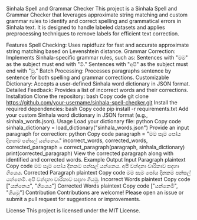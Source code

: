 Sinhala Spell and Grammar Checker
This project is a Sinhala Spell and Grammar Checker that leverages approximate string matching and custom grammar rules to identify and correct spelling and grammatical errors in Sinhala text. It is designed to handle labeled datasets and applies preprocessing techniques to remove labels for efficient text correction.

Features
Spell Checking: Uses rapidfuzz for fast and accurate approximate string matching based on Levenshtein distance.
Grammar Correction: Implements Sinhala-specific grammar rules, such as:
Sentences with "මම" as the subject must end with "මී."
Sentences with "අපි" as the subject must end with "මු."
Batch Processing: Processes paragraphs sentence by sentence for both spelling and grammar corrections.
Customizable Dictionary: Accepts a user-defined Sinhala word dictionary in JSON format.
Detailed Feedback: Provides a list of incorrect words and their corrections.
Installation
Clone the repository:
bash
Copy code
git clone https://github.com/your-username/sinhala-spell-checker.git
Install the required dependencies:
bash
Copy code
pip install -r requirements.txt
Add your custom Sinhala word dictionary in JSON format (e.g., sinhala_words.json).
Usage
Load your dictionary file:
python
Copy code
sinhala_dictionary = load_dictionary("sinhala_words.json")
Provide an input paragraph for correction:
python
Copy code
paragraph = "මම සෑම පෝය දිනකම පන්සල් යන්නෙය."
incorrect_words, corrected_words, corrected_paragraph = correct_paragraph(paragraph, sinhala_dictionary)
print(corrected_paragraph)
View the corrected paragraph along with identified and corrected words.
Example Output
Input Paragraph
plaintext
Copy code
මම සෑම පෝය දිනකම පන්සල් යන්නෙය. 
අපි වන්දනා චාරිකාව සදහා ගියෙය.
Corrected Paragraph
plaintext
Copy code
මම සෑම පෝය දිනකම පන්සල් යන්නෙමී. 
අපි වන්දනා චාරිකාව සදහා ගියමු.
Incorrect Words
plaintext
Copy code
["යන්නෙය", "ගියෙය"]
Corrected Words
plaintext
Copy code
["යන්නෙමී", "ගියමු"]
Contribution
Contributions are welcome! Please open an issue or submit a pull request for suggestions or improvements.

License
This project is licensed under the MIT License.

